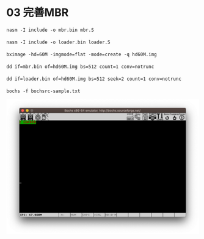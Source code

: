  # 03 完善MBR  

    nasm -I include -o mbr.bin mbr.S

    nasm -I include -o loader.bin loader.S

    bximage -hd=60M -imgmode=flat -mode=create -q hd60M.img

    dd if=mbr.bin of=hd60M.img bs=512 count=1 conv=notrunc

    dd if=loader.bin of=hd60M.img bs=512 seek=2 count=1 conv=notrunc

    bochs -f bochsrc-sample.txt

![](https://raw.githubusercontent.com/ejunjsh/myos/master/exercises/ch03/ScreenShot.png)